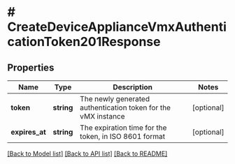 # # CreateDeviceApplianceVmxAuthenticationToken201Response

## Properties

Name | Type | Description | Notes
------------ | ------------- | ------------- | -------------
**token** | **string** | The newly generated authentication token for the vMX instance | [optional]
**expires_at** | **string** | The expiration time for the token, in ISO 8601 format | [optional]

[[Back to Model list]](../../README.md#models) [[Back to API list]](../../README.md#endpoints) [[Back to README]](../../README.md)
